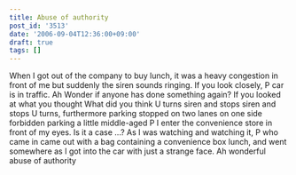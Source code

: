 ```yaml
---
title: Abuse of authority
post_id: '3513'
date: '2006-09-04T12:36:00+09:00'
draft: true
tags: []
---
```


When I got out of the company to buy lunch, it was a heavy congestion in front of me but suddenly the siren sounds ringing. If you look closely, P car is in traffic. Ah Wonder if anyone has done something again? If you looked at what you thought What did you think U turns siren and stops siren and stops U turns, furthermore parking stopped on two lanes on one side forbidden parking a little middle-aged P I enter the convenience store in front of my eyes. Is it a case ...? As I was watching and watching it, P who came in came out with a bag containing a convenience box lunch, and went somewhere as I got into the car with just a strange face. Ah wonderful abuse of authority
